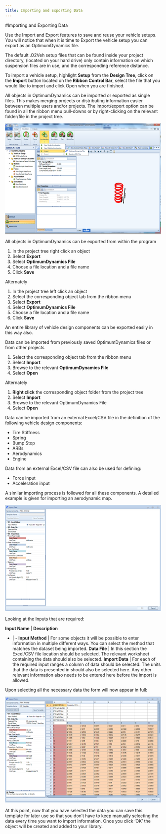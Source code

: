 ```yaml
---
title: Importing and Exporting Data
---
```


#Importing and Exporting Data

Use the Import and Export features to save and reuse your vehicle setups. You will notice that when it is time to Export the vehicle setup you can export as an OptimumDynamics file.

The default .O2Veh setup files that can be found inside your project directory, (located on your hard drive) only contain information on which suspension files are in use, and the corresponding reference distance.

To import a vehicle setup, highlight __Setup__ from the __Design Tree__, click on the __Import__ button located on the __Ribbon Control Bar__, select the file that you would like to import and click Open when you are finished. 

All objects in OptimumDynamics can be imported or exported as single files. This makes merging projects or distributing information easier between multiple users and/or projects. The import/export option can be found in all the ribbon menu pull-downs or by right-clicking on the relevant folder/file in the project tree. 

![Import Export](../img/Importexport.png)

All objects in OptimumDynamics can be exported from within the program

1.	In the project tree right click an object
2.	Select __Export__
3.	Select __OptimumDynamics File__
4.	Choose a file location and a file name
5.	Click __Save__

Alternately

1.	In the project tree left click an object
2.	Select the corresponding object tab from the ribbon menu
3.	Select __Export__
4.	Select __OptimumDynamics File__
5.	Choose a file location and a file name
6.	Click __Save__

An entire library of vehicle design components can be exported easily in this way also.

Data can be imported from previously saved OptimumDynamics files or from other projects

1.	Select the corresponding object tab from the ribbon menu
2.	Select __Import__
3.	Browse to the relevant __OptimumDynamics File__
4.	Select __Open__

Alternately

1.	__Right click__ the corresponding object folder from the project tree
2.	Select __Import__
3.	Browse to the relevant OptimumDynamics File
4.	Select __Open__

Data can be imported from an external Excel/CSV file in the definition of the following vehicle design components:
 
* Tire Stiffness
* Spring
* Bump Stop
* ARBs
* Aerodynamics
* Engine
 

Data from an external Excel/CSV file can also be used for defining:
 
* Force input
* Acceleration input
 

A similar importing process is followed for all these components. A detailed example is given for importing an aerodynamic map.

![Aero Import](../img/Aeroimport.png)

Looking at the Inputs that are required:

__Input Name__ | __Description__
- | -
__Input Method__ | For some objects it will be possible to enter information in multiple different ways. You can select the method that matches the dataset being imported.
__Data File__ | In this section the Excel/CSV file location should be selected. The relevant worksheet containing the data should also be selected.
__Import Data__ | For each of the required input ranges a column of data should be selected. The units that the data is presented in should also be selected here. Any other relevant information also needs to be entered here before the import is allowed.

Upon selecting all the necessary data the form will now appear in full:

![Aero Import](../img/aerofullimport.png)

At this point, now that you have selected the data you can save this template for later use so that you don’t have to keep manually selecting the data every time you want to import information. Once you click ‘OK’ the object will be created and added to your library.